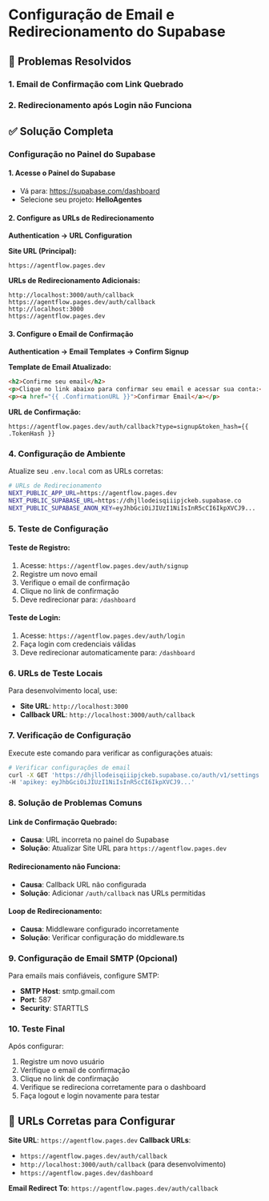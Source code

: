 # Configuração de Email e Redirecionamento do Supabase

## 🚨 Problemas Resolvidos

### 1. **Email de Confirmação com Link Quebrado**
### 2. **Redirecionamento após Login não Funciona**

## ✅ Solução Completa

### Configuração no Painel do Supabase

#### 1. Acesse o Painel do Supabase
- Vá para: https://supabase.com/dashboard
- Selecione seu projeto: **HelloAgentes**

#### 2. Configure as URLs de Redirecionamento
**Authentication → URL Configuration**

**Site URL (Principal):**
```
https://agentflow.pages.dev
```

**URLs de Redirecionamento Adicionais:**
```
http://localhost:3000/auth/callback
https://agentflow.pages.dev/auth/callback
http://localhost:3000
https://agentflow.pages.dev
```

#### 3. Configure o Email de Confirmação
**Authentication → Email Templates → Confirm Signup**

**Template de Email Atualizado:**
```html
<h2>Confirme seu email</h2>
<p>Clique no link abaixo para confirmar seu email e acessar sua conta:</p>
<p><a href="{{ .ConfirmationURL }}">Confirmar Email</a></p>
```

**URL de Confirmação:**
```
https://agentflow.pages.dev/auth/callback?type=signup&token_hash={{ .TokenHash }}
```

### 4. Configuração de Ambiente

Atualize seu `.env.local` com as URLs corretas:

```bash
# URLs de Redirecionamento
NEXT_PUBLIC_APP_URL=https://agentflow.pages.dev
NEXT_PUBLIC_SUPABASE_URL=https://dhjllodeisqiiipjckeb.supabase.co
NEXT_PUBLIC_SUPABASE_ANON_KEY=eyJhbGciOiJIUzI1NiIsInR5cCI6IkpXVCJ9...
```

### 5. Teste de Configuração

#### Teste de Registro:
1. Acesse: `https://agentflow.pages.dev/auth/signup`
2. Registre um novo email
3. Verifique o email de confirmação
4. Clique no link de confirmação
5. Deve redirecionar para: `/dashboard`

#### Teste de Login:
1. Acesse: `https://agentflow.pages.dev/auth/login`
2. Faça login com credenciais válidas
3. Deve redirecionar automaticamente para: `/dashboard`

### 6. URLs de Teste Locais

Para desenvolvimento local, use:
- **Site URL**: `http://localhost:3000`
- **Callback URL**: `http://localhost:3000/auth/callback`

### 7. Verificação de Configuração

Execute este comando para verificar as configurações atuais:

```bash
# Verificar configurações de email
curl -X GET 'https://dhjllodeisqiiipjckeb.supabase.co/auth/v1/settings' \
-H 'apikey: eyJhbGciOiJIUzI1NiIsInR5cCI6IkpXVCJ9...'
```

### 8. Solução de Problemas Comuns

#### Link de Confirmação Quebrado:
- **Causa**: URL incorreta no painel do Supabase
- **Solução**: Atualizar Site URL para `https://agentflow.pages.dev`

#### Redirecionamento não Funciona:
- **Causa**: Callback URL não configurada
- **Solução**: Adicionar `/auth/callback` nas URLs permitidas

#### Loop de Redirecionamento:
- **Causa**: Middleware configurado incorretamente
- **Solução**: Verificar configuração do middleware.ts

### 9. Configuração de Email SMTP (Opcional)

Para emails mais confiáveis, configure SMTP:
- **SMTP Host**: smtp.gmail.com
- **Port**: 587
- **Security**: STARTTLS

### 10. Teste Final

Após configurar:
1. Registre um novo usuário
2. Verifique o email de confirmação
3. Clique no link de confirmação
4. Verifique se redireciona corretamente para o dashboard
5. Faça logout e login novamente para testar

## 🎯 URLs Corretas para Configurar

**Site URL**: `https://agentflow.pages.dev`
**Callback URLs**:
- `https://agentflow.pages.dev/auth/callback`
- `http://localhost:3000/auth/callback` (para desenvolvimento)
- `https://agentflow.pages.dev/dashboard`

**Email Redirect To**: `https://agentflow.pages.dev/auth/callback`
